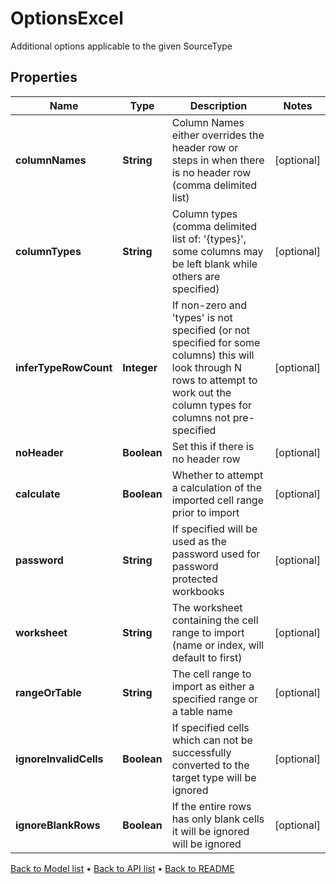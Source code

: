 

# OptionsExcel

Additional options applicable to the given SourceType

## Properties

| Name | Type | Description | Notes |
|------------ | ------------- | ------------- | -------------|
|**columnNames** | **String** | Column Names either overrides the header row or steps in when there is no header row (comma delimited list) |  [optional] |
|**columnTypes** | **String** | Column types (comma delimited list of: &#39;{types}&#39;, some columns may be left blank while others are specified) |  [optional] |
|**inferTypeRowCount** | **Integer** | If non-zero and &#39;types&#39; is not specified (or not specified for some columns) this will look through N rows to attempt to work out the column types for columns not pre-specified |  [optional] |
|**noHeader** | **Boolean** | Set this if there is no header row |  [optional] |
|**calculate** | **Boolean** | Whether to attempt a calculation of the imported cell range prior to import |  [optional] |
|**password** | **String** | If specified will be used as the password used for password protected workbooks |  [optional] |
|**worksheet** | **String** | The worksheet containing the cell range to import (name or index, will default to first) |  [optional] |
|**rangeOrTable** | **String** | The cell range to import as either a specified range or a table name |  [optional] |
|**ignoreInvalidCells** | **Boolean** | If specified cells which can not be successfully converted to the target type will be ignored |  [optional] |
|**ignoreBlankRows** | **Boolean** | If the entire rows has only blank cells it will be ignored will be ignored |  [optional] |



[Back to Model list](../README.md#documentation-for-models) &#8226; [Back to API list](../README.md#documentation-for-api-endpoints) &#8226; [Back to README](../README.md)



